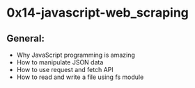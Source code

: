 # 0x14-javascript-web_scraping

## General:

  - Why JavaScript programming is amazing
  - How to manipulate JSON data
  - How to use request and fetch API
  - How to read and write a file using fs module
